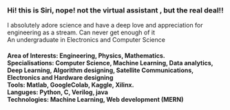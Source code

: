 ### Hi! this is Siri, nope! not the virtual assistant , but the real deal!!

<p> I absolutely adore science and have a deep love and appreciation for engineering as a stream. Can never get enough of it<br>
An undergraduate in Electronics and Computer Science<br> </p>

<h4> Area of Interests: Engineering, Physics, Mathematics. <br>
Specialisations: Computer Science, Machine Learning, Data analytics, Deep Learning, Algorithm designing, Satellite Communications, Electronics and Hardware designing<br>
Tools: Matlab, GoogleColab, Kaggle, Xilinx. <br>
Languges: Python, C, Verilog, java<br>
Technologies: Machine Learning, Web development (MERN)<br> </h4>




